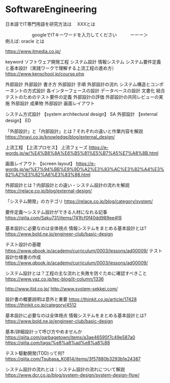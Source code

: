 # SoftwareEngineering

   日本語でIT専門用語を研究方法は　  XXXとは
   
   　　　　　　googleでITキーワードを入力してください　　　ーーー＞　　　例えば:     oracle とは

https://www.itmedia.co.jp/

keyword
    ソフトウェア開発工程
	システム設計
	情報システム
システム要件定義と基本設計（実践ワークで理解する上流工程の進め方）
https://www.kenschool.jp/course.php

外部設計
外部設計 書き方
外部設計 手順
外部設計の流れ
システム構造とコンポーネントの方式設計
各インターフェースの設計
データベースの設計
文書化
結合テストのためのテスト要件の定義
外部設計の評価
外部設計の共同レビューの実施
外部設計 成果物
外部設計 画面レイアウト

システム方式設計 【system architectural design】 SA
外部設計 【external design】 ED

「外部設計」と「内部設計」とは？それぞれの違いと作業内容を解説
	https://hnavi.co.jp/knowledge/blog/external_design/

上流工程 【上流プロセス】 上流フェーズ
	https://e-words.jp/w/%E4%B8%8A%E6%B5%81%E5%B7%A5%E7%A8%8B.html
	
画面レイアウト 【screen layout】
	https://e-words.jp/w/%E7%94%BB%E9%9D%A2%E3%83%AC%E3%82%A4%E3%82%A2%E3%82%A6%E3%83%88.html

外部設計とは？内部設計との違い・システム設計の流れを解説
	https://relace.co.jp/blog/external-design/

「システム開発」のカテゴリ
	https://relace.co.jp/blog/category/system/

要件定義～システム設計ができる人材になれる記事
	https://qiita.com/Saku731/items/741fcf0f40dd989ee4f8

基本設計に必要なのは全体視点 情報システムをまとめる基本設計とは?
	https://www.bold.ne.jp/engineer-club/basic-design

テスト設計の基礎
	https://www.qbook.jp/academy/curriculum/0003/lessons/ad00009/
テスト設計仕様書の作成
	https://www.qbook.jp/academy/curriculum/0003/lessons/ad00009/

システム設計とは？工程の主な流れと失敗を防ぐために確認すべきこと
	https://www.yaz.co.jp/tec-blog/it-column/1336
	


http://www.itid.co.jp/
http://www.system-sekkei.com/

設計書の概要説明は意外と重要
	https://thinkit.co.jp/article/17428
	https://thinkit.co.jp/category/4512

基本設計に必要なのは全体視点 情報システムをまとめる基本設計とは?
https://www.bold.ne.jp/engineer-club/basic-design

基本/詳細設計って呼び方やめませんか
	https://qiita.com/garbagetown/items/a3ae46595f7c49e587a0
	https://qiita.com/tags/%e8%a8%ad%e8%a8%88
	
テスト駆動開発(TDD)って何?
	https://qiita.com/Tsubasa_K0814/items/3f57880b3293b1e24387
	
システム設計の流れとは｜システム設計の流れについて解説
	https://www.dcr.co.jp/blog/system-design/system-design-flow/
	


